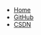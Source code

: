 * [Home](/)
* [GitHub](https://github.com/sylvanding/covid19-self-triage)
* [CSDN](https://blog.csdn.net/IYXUAN)
